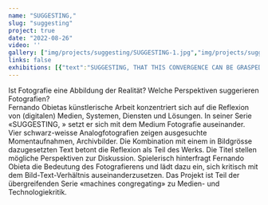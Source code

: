 ```yaml
---
name: "SUGGESTING,"
slug: "suggesting"
project: true
date: "2022-08-26"
video: ''
gallery: ["img/projects/suggesting/SUGGESTING-1.jpg","img/projects/suggesting/suggesting-ig_halle2.jpg","img/projects/suggesting/suggesting-ig_halle1.jpg"]
links: false
exhibitions: [{"text":"SUGGESTING, THAT THIS CONVERGENCE CAN BE GRASPED – Page Blanche, Coucou, N° 103 Februar 22","time":"01.02.2022","link":"https://www.coucoumagazin.ch/de/magazin/heftarchiv/103-februar-22.html"},{"text":"SUGGESTING, – IG Halle","time":"02.–04.09.2022","link":"https://www.ighalle.ch/ausstellungen/detail/suggesting"},{"text":"SUGGESTING,  – WHAT’S COOKING? (on resources) at Villa Sträuli Winterthur","time":"07.–09.10.2022","link":""},{"text":"SUGGESTING, – so-da.space","time":"13.–30.12.2022","link":"https://so-da.space/suggesting"},{"text":"SUGGESTING, THAT YOU SEE WHAT YOU NEED TO SEE – Kunstkasten Plakatausstellung Winterthur","time":"29.05.–11.06.2023","link":"https://kunstkasten.ch/ausschreibung5"}]
---
```

Ist Fotografie eine Abbildung der Realität? Welche Perspektiven suggerieren Fotografien?  
Fernando Obietas künstlerische Arbeit konzentriert sich auf die Reflexion von (digitalen) Medien, Systemen, Diensten und Lösungen. In seiner Serie «SUGGESTING, » setzt er sich mit dem Medium Fotografie auseinander. Vier schwarz-weisse Analogfotografien zeigen ausgesuchte Momentaufnahmen, Archivbilder. Die Kombination mit einem in Bildgrösse dazugesetzten Text betont die Reflexion als Teil des Werks. Die Titel stellen mögliche Perspektiven zur Diskussion. Spielerisch hinterfragt Fernando Obieta die Bedeutung des Fotografierens und lädt dazu ein, sich kritisch mit dem Bild-Text-Verhältnis auseinanderzusetzen. Das Projekt ist Teil der übergreifenden Serie «machines congregating» zu Medien- und Technologiekritik.